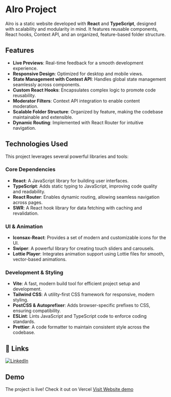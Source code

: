 # Alro Project

Alro is a static website developed with **React** and **TypeScript**, designed with scalability and modularity in mind. It features reusable components, React hooks, Context API, and an organized, feature-based folder structure.

## Features

- **Live Previews**: Real-time feedback for a smooth development experience.
- **Responsive Design**: Optimized for desktop and mobile views.
- **State Management with Context API**: Handles global state management seamlessly across components.
- **Custom React Hooks**: Encapsulates complex logic to promote code reusability.
- **Moderator Filters**: Context API integration to enable content moderation.
- **Scalable Folder Structure**: Organized by feature, making the codebase maintainable and extensible.
- **Dynamic Routing**: Implemented with React Router for intuitive navigation.

## Technologies Used

This project leverages several powerful libraries and tools:

### Core Dependencies

- **React**: A JavaScript library for building user interfaces.
- **TypeScript**: Adds static typing to JavaScript, improving code quality and readability.
- **React Router**: Enables dynamic routing, allowing seamless navigation across pages.
- **SWR**: A React hook library for data fetching with caching and revalidation.

### UI & Animation

- **Iconsax-React**: Provides a set of modern and customizable icons for the UI.
- **Swiper**: A powerful library for creating touch sliders and carousels.
- **Lottie Player**: Integrates animation support using Lottie files for smooth, vector-based animations.

### Development & Styling

- **Vite**: A fast, modern build tool for efficient project setup and development.
- **Tailwind CSS**: A utility-first CSS framework for responsive, modern styling.
- **PostCSS & Autoprefixer**: Adds browser-specific prefixes to CSS, ensuring compatibility.
- **ESLint**: Lints JavaScript and TypeScript code to enforce coding standards.
- **Prettier**: A code formatter to maintain consistent style across the codebase.

## 🔗 Links

[![LinkedIn](https://img.shields.io/badge/linkedin-0A66C2?style=for-the-badge&logo=linkedin&logoColor=white)](https://www.linkedin.com/in/farshadkr/)

## Demo

The project is live! Check it out on Vercel
<a href="https://example.com" target="_blank" rel="noopener noreferrer">Visit Website demo</a>
